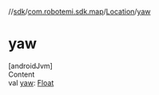 //[sdk](../../../index.md)/[com.robotemi.sdk.map](../index.md)/[Location](index.md)/[yaw](yaw.md)



# yaw  
[androidJvm]  
Content  
val [yaw](yaw.md): [Float](https://kotlinlang.org/api/latest/jvm/stdlib/kotlin/-float/index.html)  



